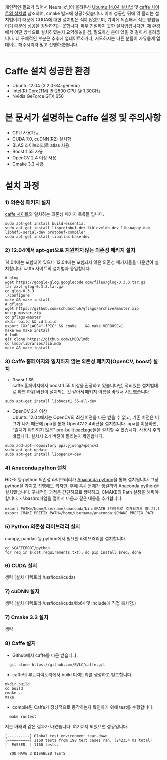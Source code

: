 개인적인 필요가 있어서 Neuralix님이 올려주신 [Ubuntu 14.04 설치법](install_ubuntu) 및
[caffe 사이트의 설치법](http://caffe.berkeleyvision.org/installation.html) 참조하여, cmake 빌드에 성공하였습니다.
이미 성공한 뒤에 막 올리는 설치법이기 때문에 CUDA에 대한 설치법은 적지 않겠으며, 기억에 의존해서 적는 방법들이기 때문에 성공을 장담하지는 못합니다.
매우 친절하지 못한 설치법입니다만, 제 환경에서 어떤 방식으로 설치하였는지 요약해놓을 겸, 필요하신 분이 있을 것 같아서 올려둡니다.
더 구체적인 부분은 추후에 업데이트하거나, 시도하시는 다른 분들이 자유롭게 업데이트 해주시리라 믿고 진행하겠습니다. 

***

# Caffe 설치 성공한 환경
   * Ubuntu 12.04 (3.2.0-84-generic)
   * Intel(R) Core(TM) i5-2500 CPU @ 3.30GHz
   * Nvidia GeForce GTX 650

# 본 문서가 설명하는 Caffe 설정 및 주의사항
   * GPU 사용가능
   * CUDA 7.0, cuDNN(R2) 설치함
   * BLAS 라이브러리로 atlas 사용
   * Boost 1.55 사용
   * OpenCV 2.4 이상 사용
   * Cmake 3.3 사용

# 설치 과정
### 1) 의존성 패키지 설치
[caffe 사이트](http://caffe.berkeleyvision.org/installation.html)와 일치하는 의존성 패키지 목록들 입니다.
```
sudo apt-get install build-essential
sudo apt-get install libprotobuf-dev libleveldb-dev libsnappy-dev libhdf5-serial-dev protobuf-compiler
sudo apt-get install libatlas-base-dev
```

### 2) 12.04에서 apt-get으로 지원하지 않는 의존성 패키지 설치
14.04에는 포함되어 있으나 12.04에는 포함되지 않은 의존성 패키지들을 다운받아 설치합니다.
caffe 사이트의 설치법과 동일합니다.
```
# glog
wget https://google-glog.googlecode.com/files/glog-0.3.3.tar.gz
tar zxvf glog-0.3.3.tar.gz
cd glog-0.3.3
./configure
make && make install
# gflags
wget https://github.com/schuhschuh/gflags/archive/master.zip
unzip master.zip
cd gflags-master
mkdir build && cd build
export CXXFLAGS="-fPIC" && cmake .. && make VERBOSE=1
make && make install
# lmdb
git clone https://github.com/LMDB/lmdb
cd lmdb/libraries/liblmdb
make && make install
```

### 3) Caffe 홈페이지와 일치하지 않는 의존성 패키지(OpenCV, boost) 설치
- Boost 1.55<br>
caffe 홈페이지에서 boost 1.55 이상을 권장하고 있습니다만, 적혀있는 설치법대로 하면 하위 버전이 설치되는 것 같아서
패키지 이름을 바꿔서 시도했습니다.
```
sudo apt-get install libboost1.55-all-dev
```
- OpenCV 2.4 이상<br>
Ubuntu 12.04에서는 OpenCV의 최신 버젼을 다운 받을 수 없고, 기존 버전은 버그가 나기 때문에 ppa를 통해 OpenCV 2.4버젼을 설치합니다.
ppa를 이용하면, "출처가 확인되지 않은" pre-built package들을 설치할 수 있습니다. 사용시 주의바랍니다.
설치시 2.4 버젼이 깔리는지 확인합니다.
```
sudo add-apt-repository ppa:yjwong/opencv2
sudo apt-get update
sudo apt-get install libopencv-dev
```

### 4) Anaconda python 설치
HDF5 등 python 의존성 라이브러리가 [Anaconda python](https://store.continuum.io/cshop/anaconda/)을 통해 설치됩니다.
그냥 python을 가지고 진행해도 되지만, 후에 혹시 문제가 생길까봐 Anaconda python을 설치했습니다.
구체적인 과정은 간단하므로 생략하고, CMAKE의 Path 설정을 해줘야합니다. ~/.bashrc파일을 열어서 다음과 같은 내용을 추가합니다.
```
export PATH=/home/Username/anaconda/bin:$PATH (자동으로 추가되기도 합니다.)
export CMAKE_PREFIX_PATH=/home/Username/anaconda:$CMAKE_PREFIX_PATH
```

### 5) Python 의존성 라이브러리 설치
numpy, pandas 등 python에서 필요한 라이브러리를 설치합니다.
```
cd $CAFFEROOT/python
for req in $(cat requirements.txt); do pip install $req; done
```

### 6) CUDA 설치
생략 (설치 디렉토리 /usr/local/cuda)

### 7) cuDNN 설치
생략 (설치 디렉토리 /usr/local/cuda/lib64 및 include에 직접 복사함.)

### 7) Cmake 3.3 설치
생략

### 8) Caffe 설치
- Github에서 caffe를 다운 받습니다.
```
  git clone https://github.com/BVLC/caffe.git
```

- caffe의 루트디렉토리에서 build 디렉토리를 생성하고 빌드합니다.
```
mkdir build
cd build
cmake ..
make
```

- compile된 Caffe가 정상적으로 동작하는지 확인하기 위해 test를 수행합니다.
```
  make runtest
```

저는 아래와 같은 결과가 나왔습니다.
여기까지 되었으면 성공입니다.
```
[----------] Global test environment tear-down
[==========] 1160 tests from 198 test cases ran. (242354 ms total)
[  PASSED  ] 1160 tests.

  YOU HAVE 2 DISABLED TESTS
```
